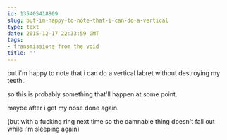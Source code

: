 ```yaml
---
id: 135405418809
slug: but-im-happy-to-note-that-i-can-do-a-vertical
type: text
date: 2015-12-17 22:33:59 GMT
tags:
- transmissions from the void
title: ''
---
```


but i'm happy to note that i can do a vertical labret without destroying my teeth.

so this is probably something that'll happen at some point.

maybe after i get my nose done again.

(but with a fucking ring next time so the damnable thing doesn't fall out while i'm sleeping again)